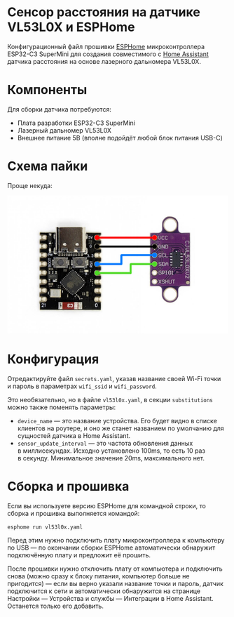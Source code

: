 # Сенсор расстояния на датчике VL53L0X и ESPHome

Конфигурационный файл прошивки [ESPHome](https://esphome.io) микроконтроллера
ESP32-C3 SuperMini для создания совместимого
с [Home Assistant](https://www.home-assistant.io) датчика расстояния на основе
лазерного дальномера VL53L0X.

# Компоненты

Для сборки датчика потребуются: 
* Плата разработки ESP32-C3 SuperMini
* Лазерный дальномер VL53L0X
* Внешнее питание 5В (вполне подойдёт любой блок питания USB-C)

# Схема пайки

Проще некуда:

![images/soldering.jpg](images/soldering.jpg)

# Конфигурация

Отредактируйте файл `secrets.yaml`, указав название своей Wi-Fi точки
и пароль в параметрах `wifi_ssid` и `wifi_password`.

Это необязательно, но в файле `vl53l0x.yaml`, в секции `substitutions` можно
также поменять параметры:

* `device_name` — это название устройства. Его будет видно в списке клиентов 
на роутере, и оно же станет названием по умолчанию для сущностей датчика
в Home Assistant.
* `sensor_update_interval` — это частота обновления данных в миллисекундах.
Исходно установлено 100ms, то есть 10 раз в секунду. Минимальное значение 20ms,
максимального нет.

# Сборка и прошивка

Если вы используете версию ESPHome для командной строки, то сборка и прошивка
выполняется командой:

```bash
esphome run vl53l0x.yaml
```

Перед этим нужно подключить плату микроконтроллера к компьютеру по USB — по окончании
сборки ESPHome автоматически обнаружит подключённую плату и предложит её прошить.

После прошивки нужно отключить плату от компьютера и подключить снова (можно сразу
к блоку питания, компьютер больше не пригодится) — если вы верно указали название
точки и пароль, датчик подключится к сети и автоматически обнаружится на странице
Настройки — Устройства и службы — Интеграции в Home Assistant.
Останется только его добавить.